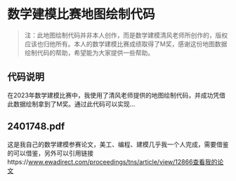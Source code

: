 # 数学建模比赛地图绘制代码

> 注：此地图绘制代码并非本人创作，而是数学建模清风老师所创作的，版权应该也归他所有。本人的数学建模比赛成绩取得了M奖，感谢这份地图数据绘制代码的帮助，希望能为大家提供一些帮助。

## 代码说明

在2023年数学建模比赛中，我使用了清风老师提供的地图绘制代码，并成功凭借此数据绘制拿到了M奖。通过此代码可以实现…

## 2401748.pdf
这是我自己的数学建模参赛论文，美工、编程、建模几乎我一个人完成，需要借鉴的可以借鉴，另外可以引用链接https://www.ewadirect.com/proceedings/tns/article/view/12866查看我的论文

